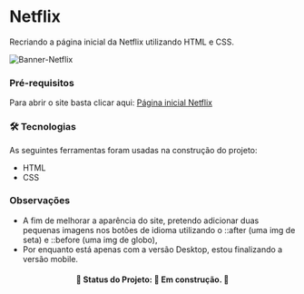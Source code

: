 # Netflix
  Recriando a página inicial da Netflix utilizando HTML e CSS.
  
![Banner-Netflix](https://user-images.githubusercontent.com/72406702/158039407-07b6de79-5896-4115-827e-a235e53b93d4.png)

### Pré-requisitos

<p> Para abrir o site basta clicar aqui: <a href="https://recriando-netflix-brunobrittoff.netlify.app" target="_blank">Página inicial Netflix</a></p>


### 🛠 Tecnologias

As seguintes ferramentas foram usadas na construção do projeto:

- HTML
- CSS

### Observações

<ul>
<li>A fim de melhorar a aparência do site, pretendo adicionar duas pequenas imagens nos botões de idioma utilizando o ::after (uma img de seta) e ::before (uma img de globo),</li>

<li>Por enquanto está apenas com a versão Desktop, estou finalizando a versão mobile.</li>
</ul>

<h4 align="center"> 
🚧 Status do Projeto: 🚀 Em construção. 🚧 
</h4>
